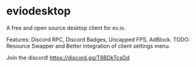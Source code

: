 # eviodesktop
A free and open source desktop client for ev.io.

Features: Discord RPC, Discord Badges, Uncapped FPS, AdBlock.
TODO: Resource Swapper and Better integration of client settings menu.

Join the discord! https://discord.gg/T8BDkTcsGd
